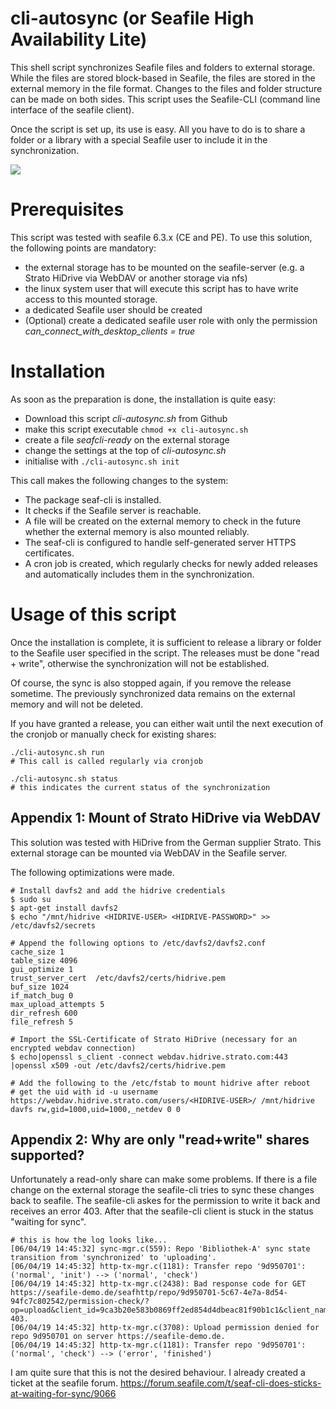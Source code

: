 # cli-autosync (or Seafile High Availability Lite)

This shell script synchronizes Seafile files and folders to external storage. While the files are stored block-based in Seafile, the files are stored in the external memory in the file format. Changes to the files and folder structure can be made on both sides. This script uses the Seafile-CLI (command line interface of the seafile client).

Once the script is set up, its use is easy. All you have to do is to share a folder or a library with a special Seafile user to include it in the synchronization.

<img src="https://de.seafile.com/wp-content/uploads/2019/06/Replikation_Seafile_CLI-_Client.png" />


# Prerequisites

This script was tested with seafile 6.3.x (CE and PE). To use this solution, the following points are mandatory:

- the external storage has to be mounted on the seafile-server (e.g. a Strato HiDrive via WebDAV or another storage via nfs)
- the linux system user that will execute this script has to have write access to this mounted storage.
- a dedicated Seafile user should be created
- (Optional) create a dedicated seafile user role with only the permission *can_connect_with_desktop_clients = true*

# Installation

As soon as the preparation is done, the installation is quite easy:

- Download this script *cli-autosync.sh* from Github
- make this script executable ```chmod +x cli-autosync.sh```
- create a file *seafcli-ready* on the external storage
- change the settings at the top of *cli-autosync.sh*
- initialise with ```./cli-autosync.sh init```

This call makes the following changes to the system:

- The package seaf-cli is installed.
- It checks if the Seafile server is reachable.
- A file will be created on the external memory to check in the future whether the external memory is also mounted reliably.
- The seaf-cli is configured to handle self-generated server HTTPS certificates.
- A cron job is created, which regularly checks for newly added releases and automatically includes them in the synchronization.

# Usage of this script

Once the installation is complete, it is sufficient to release a library or folder to the Seafile user specified in the script. The releases must be done "read + write", otherwise the synchronization will not be established.

Of course, the sync is also stopped again, if you remove the release sometime. The previously synchronized data remains on the external memory and will not be deleted.

If you have granted a release, you can either wait until the next execution of the cronjob or manually check for existing shares:

```
./cli-autosync.sh run
# This call is called regularly via cronjob

./cli-autosync.sh status
# this indicates the current status of the synchronization
```

## Appendix 1: Mount of Strato HiDrive via WebDAV
This solution was tested with HiDrive from the German supplier Strato. This external storage can be mounted via WebDAV in the Seafile server.

The following optimizations were made.

```
# Install davfs2 and add the hidrive credentials
$ sudo su
$ apt-get install davfs2
$ echo "/mnt/hidrive <HIDRIVE-USER> <HIDRIVE-PASSWORD>" >> /etc/davfs2/secrets

# Append the following options to /etc/davfs2/davfs2.conf
cache_size 1
table_size 4096
gui_optimize 1
trust_server_cert  /etc/davfs2/certs/hidrive.pem
buf_size 1024
if_match_bug 0
max_upload_attempts 5
dir_refresh 600
file_refresh 5

# Import the SSL-Certificate of Strato HiDrive (necessary for an encrypted webdav connection)
$ echo|openssl s_client -connect webdav.hidrive.strato.com:443 |openssl x509 -out /etc/davfs2/certs/hidrive.pem

# Add the following to the /etc/fstab to mount hidrive after reboot
# get the uid with id -u username
https://webdav.hidrive.strato.com/users/<HIDRIVE-USER>/ /mnt/hidrive davfs rw,gid=1000,uid=1000,_netdev 0 0
```

## Appendix 2: Why are only "read+write" shares supported?

Unfortunately a read-only share can make some problems. If there is a file change on the external storage the seafile-cli tries to sync these changes back to seafile. The seafile-cli askes for the permission to write it back and receives an error 403. After that the seafile-cli client is stuck in the status "waiting for sync". 
```
# this is how the log looks like...
[06/04/19 14:45:32] sync-mgr.c(559): Repo 'Bibliothek-A' sync state transition from 'synchronized' to 'uploading'.
[06/04/19 14:45:32] http-tx-mgr.c(1181): Transfer repo '9d950701': ('normal', 'init') --> ('normal', 'check')
[06/04/19 14:45:32] http-tx-mgr.c(2438): Bad response code for GET https://seafile-demo.de/seafhttp/repo/9d950701-5c67-4e7a-8d54-94fc7c802542/permission-check/?op=upload&client_id=9ca3b20e583b0869ff2ed854d4dbeac81f90b1c1&client_name=unknown: 403.
[06/04/19 14:45:32] http-tx-mgr.c(3708): Upload permission denied for repo 9d950701 on server https://seafile-demo.de.
[06/04/19 14:45:32] http-tx-mgr.c(1181): Transfer repo '9d950701': ('normal', 'check') --> ('error', 'finished')
```
I am quite sure that this is not the desired behaviour. I already created a ticket at the seafile forum.
<a href="https://forum.seafile.com/t/seaf-cli-does-sticks-at-waiting-for-sync/9066">https://forum.seafile.com/t/seaf-cli-does-sticks-at-waiting-for-sync/9066</a>

